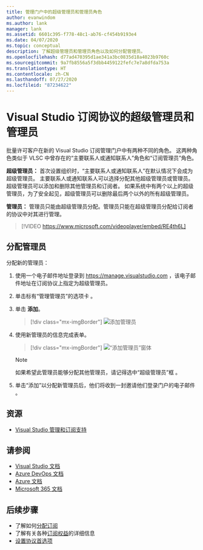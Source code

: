 ```yaml
---
title: 管理门户中的超级管理员和管理员角色
author: evanwindom
ms.author: lank
manager: lank
ms.assetid: 6601c395-f778-48c1-ab76-cf454b9193e4
ms.date: 04/07/2020
ms.topic: conceptual
description: 了解超级管理员和管理员角色以及如何分配管理员。
ms.openlocfilehash: d77ad470395d1ae341a3bc0835d18a4023b9760c
ms.sourcegitcommit: 9a7fb8556a5f3dbb4459122fefc7e7a8dfda753a
ms.translationtype: HT
ms.contentlocale: zh-CN
ms.lasthandoff: 07/27/2020
ms.locfileid: "87234622"
---
```

# <a name="super-admins-and-administrators-for-visual-studio-subscription-agreements"></a>Visual Studio 订阅协议的超级管理员和管理员

批量许可客户在新的 Visual Studio 订阅管理门户中有两种不同的角色。 这两种角色类似于 VLSC 中曾存在的“主要联系人或通知联系人”角色和“订阅管理员”角色。

**超级管理员：** 首次设置组织时，“主要联系人或通知联系人”在默认情况下会成为超级管理员。 主要联系人或通知联系人可以选择分配其他超级管理员或管理员。 超级管理员可以添加和删除其他管理员和订阅者。 如果系统中有两个以上的超级管理员，为了安全起见，超级管理员可以删除最后两个以外的所有超级管理员。

**管理员：** 管理员只能由超级管理员分配。管理员只能在超级管理员分配给订阅者的协议中对其进行管理。

> [!VIDEO https://www.microsoft.com/videoplayer/embed/RE4th6L]

## <a name="assigning-administrators"></a>分配管理员
分配新的管理员：
1. 使用一个电子邮件地址登录到 https://manage.visualstudio.com ，该电子邮件地址在订阅协议上指定为超级管理员。
2. 单击标有“管理管理员”的选项卡  。
3. 单击 **添加**。
   > [!div class="mx-imgBorder"]
   > ![添加管理员](_img/admin-roles/add-admins.png "单击“管理管理员”边栏选项卡，然后单击“添加”以分配新管理员。")
4. 使用新管理员的信息完成表单。  
   > [!div class="mx-imgBorder"]
   > ![“添加管理员”窗体](_img/admin-roles/add-form.png "输入新管理员的登录信息，并选择是否将其设置为超级管理员。然后单击“添加”。")

   > [!NOTE]
   > 如果希望此管理员能够分配其他管理员，请记得选中“超级管理员”框  。

5. 单击“添加”以分配新管理员后，他们将收到一封邀请他们登录门户的电子邮件  。  

## <a name="resources"></a>资源
- [Visual Studio 管理和订阅支持](https://visualstudio.microsoft.com/support/support-overview-vs)

## <a name="see-also"></a>请参阅
- [Visual Studio 文档](https://docs.microsoft.com/visualstudio/)
- [Azure DevOps 文档](https://docs.microsoft.com/azure/devops/)
- [Azure 文档](https://docs.microsoft.com/azure/)
- [Microsoft 365 文档](https://docs.microsoft.com/microsoft-365/)


## <a name="next-steps"></a>后续步骤
- 了解如何[分配订阅](assign-license.md)
- 了解有关各种[订阅权益](https://visualstudio.microsoft.com/vs/benefits/)的详细信息
- [设置协议首选项](admin-prefs.md) 


